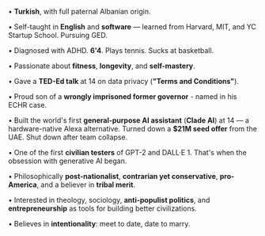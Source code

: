 • **Turkish**, with full paternal <WikipediaLink keyword="Albanians">Albanian</WikipediaLink> origin.

• Self-taught in **English** and **software** — learned from Harvard, MIT, and YC Startup School. Pursuing <WikipediaLink keyword="General Educational Development">GED</WikipediaLink>.

• Diagnosed with <WikipediaLink keyword="Attention deficit hyperactivity disorder">ADHD</WikipediaLink>. **6'4**. Plays tennis. Sucks at basketball.

• Passionate about **fitness**, **longevity**, and **self-mastery**.

• Gave a **TED-Ed talk** at 14 on data privacy (**"Terms and Conditions"**).

• Proud son of a **wrongly imprisoned former governor** - named in his <WikipediaLink keyword="European Court of Human Rights">ECHR</WikipediaLink> case.

• Built the world's first **general-purpose AI assistant** (**Clade AI**) at 14 — a hardware-native Alexa alternative. Turned down a **$21M seed offer** from the <WikipediaLink keyword="United Arab Emirates">UAE</WikipediaLink>. Shut down after team collapse.

• One of the first **civilian testers** of <WikipediaLink keyword="GPT-2">GPT-2</WikipediaLink> and <WikipediaLink keyword="DALL-E">DALL·E 1</WikipediaLink>. That's when the obsession with generative AI began.

• Philosophically **post-nationalist**, **contrarian yet conservative**, **pro-America**, and a believer in **tribal merit**.

• Interested in <WikipediaLink keyword="Theology">theology</WikipediaLink>, <WikipediaLink keyword="Sociology">sociology</WikipediaLink>, **anti-populist politics**, and **entrepreneurship** as tools for building better civilizations.

• Believes in **intentionality**: meet to date, date to marry.